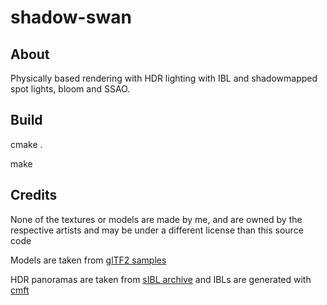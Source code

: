 # shadow-swan
## About
Physically based rendering with HDR lighting with IBL and shadowmapped spot lights, bloom and SSAO.

## Build
cmake .

make

## Credits
None of the textures or models are made by me, and are owned by the respective artists and may be under a different license than this source code

Models are taken from [glTF2 samples](https://github.com/KhronosGroup/glTF-Sample-Models/tree/master/2.0)

HDR panoramas are taken from [sIBL archive](http://www.hdrlabs.com/sibl/archive.html) and IBLs are generated with [cmft](https://github.com/dariomanesku/cmft)
